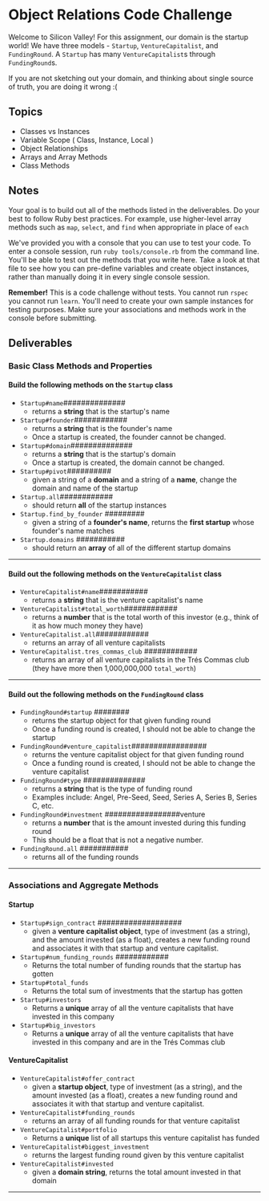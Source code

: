 # Object Relations Code Challenge

Welcome to Silicon Valley! For this assignment, our domain is the startup world! We have three models - `Startup`, `VentureCapitalist`, and `FundingRound`. A `Startup` has many `VentureCapitalist`s through `FundingRound`s.

If you are not sketching out your domain, and thinking about single source of truth,
you are doing it wrong :(

## Topics

- Classes vs Instances
- Variable Scope ( Class, Instance, Local )
- Object Relationships
- Arrays and Array Methods
- Class Methods

## Notes

Your goal is to build out all of the methods listed in the deliverables. Do your best to follow Ruby best practices. For example, use higher-level array methods such as `map`, `select`, and `find` when appropriate in place of `each`

We've provided you with a console that you can use to test your code. To enter a console session, run `ruby tools/console.rb` from the command line. You'll be able to test out the methods that you write here. Take a look at that file to see how you can pre-define variables and create object instances, rather than manually doing it in every single console session.

**Remember!** This is a code challenge without tests. You cannot run `rspec` you cannot run `learn`. You'll need to create your own sample instances for testing purposes. Make sure your associations and methods work in the console before submitting.

## Deliverables

### Basic Class Methods and Properties

#### Build the following methods on the `Startup` class

- `Startup#name`##############
  - returns a **string** that is the startup's name
- `Startup#founder`############
  - returns a **string** that is the founder's name
  - Once a startup is created, the founder cannot be changed.
- `Startup#domain`##############
  - returns a **string** that is the startup's domain
  - Once a startup is created, the domain cannot be changed.
- `Startup#pivot`##########
  - given a string of a **domain** and a string of a **name**, change the domain and name of the startup
- `Startup.all`############
  - should return **all** of the startup instances
- `Startup.find_by_founder`  #########
  - given a string of a **founder's name**, returns the **first startup** whose founder's name matches
- `Startup.domains` ###########
  - should return an **array** of all of the different startup domains

---

#### Build out the following methods on the `VentureCapitalist` class

- `VentureCapitalist#name`###########
  - returns a **string** that is the venture capitalist's name
- `VentureCapitalist#total_worth`############
  - returns a **number** that is the total worth of this investor (e.g., think of it as how much money they have)
- `VentureCapitalist.all`############
  - returns an array of all venture capitalists
- `VentureCapitalist.tres_commas_club` ############
  - returns an array of all venture capitalists in the Trés Commas club (they have more then 1,000,000,000 `total_worth`)

---

#### Build out the following methods on the `FundingRound` class

- `FundingRound#startup` ########
  - returns the startup object for that given funding round
  - Once a funding round is created, I should not be able to change the startup
- `FundingRound#venture_capitalist`#################
  - returns the venture capitalist object for that given funding round
  - Once a funding round is created, I should not be able to change the venture capitalist
- `FundingRound#type` ##############
  - returns a **string** that is the type of funding round
  - Examples include: Angel, Pre-Seed, Seed, Series A, Series B, Series C, etc.
- `FundingRound#investment` #################venture
  - returns a **number** that is the amount invested during this funding round
  - This should be a float that is not a negative number.
- `FundingRound.all` ###########
  - returns all of the funding rounds

---

### Associations and Aggregate Methods

#### Startup

- `Startup#sign_contract` ###################
  - given a **venture capitalist object**, type of investment (as a string), and the amount invested (as a float), creates a new funding round and associates it with that startup and venture capitalist.
- `Startup#num_funding_rounds` ############
  - Returns the total number of funding rounds that the startup has gotten
- `Startup#total_funds`
  - Returns the total sum of investments that the startup has gotten
- `Startup#investors`
  - Returns a **unique** array of all the venture capitalists that have invested in this company
- `Startup#big_investors`
  - Returns a **unique** array of all the venture capitalists that have invested in this company and are in the Trés Commas club

#### VentureCapitalist

- `VentureCapitalist#offer_contract`
  - given a **startup object**, type of investment (as a string), and the amount invested (as a float), creates a new funding round and associates it with that startup and venture capitalist.
- `VentureCapitalist#funding_rounds`
  - returns an array of all funding rounds for that venture capitalist
- `VentureCapitalist#portfolio`
  - Returns a **unique** list of all startups this venture capitalist has funded
- `VentureCapitalist#biggest_investment`
  - returns the largest funding round given by this venture capitalist
- `VentureCapitalist#invested`
  - given a **domain string**, returns the total amount invested in that domain

---

